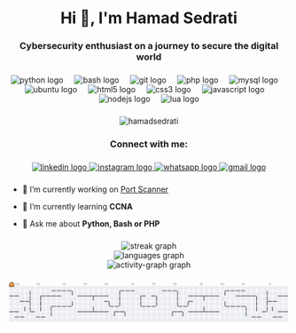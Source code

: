 <h1 align="center">Hi 👋, I'm Hamad Sedrati</h1>
<h3 align="center">Cybersecurity enthusiast on a journey to secure the digital world</h3>

###

<div align="center">
  <img src="https://cdn.jsdelivr.net/gh/devicons/devicon/icons/python/python-original.svg" height="60" alt="python logo"  />
  <img width="12" />
  <img src="https://cdn.jsdelivr.net/gh/devicons/devicon/icons/bash/bash-original.svg" height="60" alt="bash logo"  />
  <img width="12" />
  <img src="https://cdn.jsdelivr.net/gh/devicons/devicon/icons/git/git-original.svg" height="60" alt="git logo"  />
  <img width="12" />
  <img src="https://cdn.jsdelivr.net/gh/devicons/devicon/icons/php/php-original.svg" height="60" alt="php logo"  />
  <img width="12" />
  <img src="https://cdn.jsdelivr.net/gh/devicons/devicon/icons/mysql/mysql-original.svg" height="60" alt="mysql logo"  />
  <img width="12" />
  <img src="https://cdn.simpleicons.org/ubuntu/E95420" height="60" alt="ubuntu logo"  />
  <img width="12" />
  <img src="https://cdn.jsdelivr.net/gh/devicons/devicon/icons/html5/html5-plain.svg" height="60" alt="html5 logo"  />
  <img width="12" />
  <img src="https://cdn.jsdelivr.net/gh/devicons/devicon/icons/css3/css3-plain.svg" height="60" alt="css3 logo"  />
  <img width="12" />
  <img src="https://cdn.jsdelivr.net/gh/devicons/devicon/icons/javascript/javascript-plain.svg" height="60" alt="javascript logo"  />
  <img width="12" />
  <img src="https://cdn.jsdelivr.net/gh/devicons/devicon/icons/nodejs/nodejs-original.svg" height="60" alt="nodejs logo"  />
  <img width="12" />
  <img src="https://cdn.jsdelivr.net/gh/devicons/devicon/icons/lua/lua-original.svg" height="60" alt="lua logo"  />
</div>

###

<p align="center"> <img src="https://komarev.com/ghpvc/?username=hamadsedrati&label=Profile%20views&color=0e75b6&style=flat" alt="hamadsedrati" /> </p

###

<h3 align="center">Connect with me:</h3>

###

<div align="center">
  <a href="https://www.linkedin.com/in/hamad-sedrati-48436b371/" target="_blank">
    <img src="https://img.shields.io/static/v1?message=LinkedIn&logo=linkedin&label=&color=0077B5&logoColor=white&labelColor=&style=for-the-badge" height="25" alt="linkedin logo"  />
  </a>
  <a href="https://www.instagram.com/hamad.sedrati/" target="_blank">
    <img src="https://img.shields.io/static/v1?message=Instagram&logo=instagram&label=&color=E4405F&logoColor=white&labelColor=&style=for-the-badge" height="25" alt="instagram logo"  />
  </a>
  <a href="https://wa.me/97338443190">
    <img src="https://img.shields.io/static/v1?message=Whatsapp&logo=whatsapp&label=&color=25D366&logoColor=white&labelColor=&style=for-the-badge" height="25" alt="whatsapp logo"  />
  </a>
  <a href="https://mail.google.com/mail/?view=cm&fs=1&to=hamadsedrati@gmail.com" target="_blank">
    <img src="https://img.shields.io/static/v1?message=Gmail&logo=gmail&label=&color=D14836&logoColor=white&labelColor=&style=for-the-badge" height="25" alt="gmail logo"  />
  </a>
</div>

###

- 🔭 I’m currently working on [Port Scanner](https://github.com/hamadsedrati/portscanner)

- 🌱 I’m currently learning **CCNA**

- 💬 Ask me about **Python, Bash or PHP**

###

<div align="center">
  <img src="https://streak-stats.demolab.com?user=hamadsedrati&locale=en&mode=daily&theme=tokyonight&hide_border=true&border_radius=5&date_format=j%20M%5B%20Y%5D&order=3" height="150" alt="streak graph" /> <br>
  <img src="https://github-readme-stats.vercel.app/api/top-langs?username=hamadsedrati&locale=en&hide_title=false&layout=compact&card_width=320&langs_count=5&theme=tokyonight&hide_border=true&order=2&custom_title=Languages" height="150" alt="languages graph" /> <br>
  <img src="https://github-readme-activity-graph.vercel.app/graph?username=hamadsedrati&radius=16&theme=tokyo-night&area=true&order=5&custom_title=Contribution%20Graph&hide_border=true" height="300" alt="activity-graph graph"  />
</div>

###

<picture>
  <source media="(prefers-color-scheme: dark)" srcset="https://raw.githubusercontent.com/hamadsedrati/hamadsedrati/output/pacman-contribution-graph-dark.svg">
  <source media="(prefers-color-scheme: light)" srcset="https://raw.githubusercontent.com/hamadsedrati/hamadsedrati/output/pacman-contribution-graph.svg">
  <img alt="pacman contribution graph" src="https://raw.githubusercontent.com/hamadsedrati/hamadsedrati/output/pacman-contribution-graph.svg">
</picture>

###
